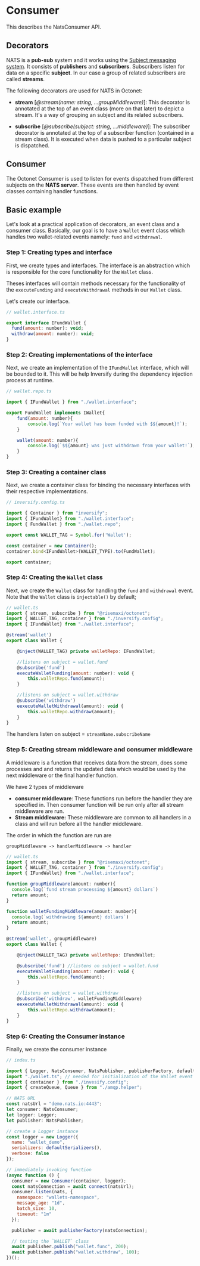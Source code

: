 # Consumer

This describes the NatsConsumer API.

## Decorators

NATS is a **pub-sub** system and it works using the [Subject messaging system](https://docs.nats.io/nats-concepts/subjects). It consists of **publishers** and **subscribers**. Subscribers listen for data on a specific **subject**. In our case a group of related subscribers are called **streams**.

The following decorators are used for NATS in Octonet:

- **stream** [*@stream(name: string, ...groupMiddleware)*]: This decorator is annotated at the top of an event class (more on that later) to depict a stream. It's a way of grouping an subject and its related subscribers.

- **subscribe** [_@subscribe(subject: string, ...middleware)_]: The subscriber decorator is annotated at the top of a subscriber function (contained in a stream class). It is executed when data is pushed to a particular subject is dispatched.

## Consumer

The Octonet Consumer is used to listen for events dispatched from different subjects on the **NATS server**. These events are then handled by event classes containing handler functions.

## Basic example

Let's look at a practical application of decorators, an event class and a consumer class. Basically, our goal is to have a `Wallet` event class which handles two wallet-related events namely: `fund` and `withdrawal`.

### Step 1: Creating types and interface

First, we create types and interfaces. The interface is an abstraction which is responsible for the core functionality for the `Wallet` class.

Theses interfaces will contain methods necessary for the functionality of the `executeFunding` and `executeWithdrawal` methods in our `Wallet` class.

Let's create our interface.

```js
// wallet.interface.ts

export interface IFundWallet {
  fund(amount: number): void;
  withdraw(amount: number): void;
}
```

### Step 2: Creating implementations of the interface

Next, we create an implementation of the `IFundWallet` interface, which will be bounded to it. This will be help Inversify during the dependency injection process at runtime.

```js
// wallet.repo.ts

import { IFundWallet } from "./wallet.interface";

export FundWallet implements IWallet{
    fund(amount: number){
        console.log(`Your wallet has been funded with $${amount}!`);
    }

    wallet(amount: number){
        console.log(`$${amount} was just withdrawn from your wallet!`);
    }
}
```

### Step 3: Creating a container class

Next, we create a container class for binding the necessary interfaces with their respective implementations.

```js
// inversify.config.ts

import { Container } from "inversify";
import { IFundWallet} from "./wallet.interface";
import { FundWallet } from "./wallet.repo";

export const WALLET_TAG = Symbol.for('Wallet');

const container = new Container();
container.bind<IFundWallet>(WALLET_TYPE).to(FundWallet);

export container;
```

### Step 4: Creating the `Wallet` class

Next, we create the `Wallet` class for handling the `fund` and `withdrawal` event. Note that the `Wallet` class is `injectable()` by default;

```js
// wallet.ts
import { stream, subscribe } from "@risemaxi/octonet";
import { WALLET_TAG, container } from "./inversify.config";
import { IFundWallet} from "./wallet.interface";

@stream('wallet')
export class Wallet {

    @inject(WALLET_TAG) private walletRepo: IFundWallet;

    //listens on subject = wallet.fund
    @subscribe('fund')
    executeWalletFunding(amount: number): void {
        this.walletRepo.fund(amount);
    }

    //listens on subject = wallet.withdraw
    @subscribe('withdraw')
    eexecuteWalletWithdrawal(amount): void {
        this.walletRepo.withdraw(amount);
    }
}
```

The handlers listen on subject = `streamName.subscribeName`

### Step 5: Creating stream middleware and consumer middleware

A middleware is a function that receives data from the stream, does some processes and and returns the updated data which would be used by the next middleware or the final handler function.

We have 2 types of middleware

- **consumer middleware**: These functions run before the handler they are specified in. Then consumer function will be run only after all stream middleware are run.
- **Stream middleware:** These middleware are common to all handlers in a class and will run before all the handler middleware.

The order in which the function are run are

```
groupMiddleware -> handlerMiddleware -> handler
```

```js
// wallet.ts
import { stream, subscribe } from "@risemaxi/octonet";
import { WALLET_TAG, container } from "./inversify.config";
import { IFundWallet} from "./wallet.interface";

function groupMiddleware(amount: number){
  console.log(`fund stream processing ${amount} dollars`)
  return amount;
}

function walletFundingMiddleware(amount: number){
  console.log(`withdrawing ${amount} dollars`)
  return amount;
}

@stream('wallet', groupMiddleware)
export class Wallet {

    @inject(WALLET_TAG) private walletRepo: IFundWallet;

    @subscribe('fund') //listens on subject = wallet.fund
    executeWalletFunding(amount: number): void {
        this.walletRepo.fund(amount);
    }

    //listens on subject = wallet.withdraw
    @subscribe('withdraw', walletFundingMiddleware)
    eexecuteWalletWithdrawal(amount): void {
        this.walletRepo.withdraw(amount);
    }
}
```

### Step 6: Creating the Consumer instance

Finally, we create the consumer instance

```js
// index.ts

import { Logger, NatsConsumer, NatsPublisher, publisherFactory, defaultSerializers } from "@risemaxi/octonet";
import "./wallet.ts"; // needed for initialization of the Wallet event class
import { container } from "./invesify.config";
import { createQueue, Queue } from "./amqp.helper";

// NATS URL
const natsUrl = "demo.nats.io:4443";
let consumer: NatsConsumer;
let logger: Logger;
let publisher: NatsPublisher;

// create a Logger instance
const logger = new Logger({
  name: "wallet_demo",
  serializers: defaultSerializers(),
  verbose: false
});

// immediately invoking function
(async function () {
  consumer = new Consumer(container, logger);
  const natsConnection = await connect(natsUrl);
  consumer.listen(nats, {
    namespace: "wallets-namespace",
    message_age: "1d",
    batch_size: 10,
    timeout: "1m"
  });

  publisher = await publisherFactory(natsConnection);

  // testing the `WALLET` class
  await publisher.publish("wallet.func", 200);
  await publisher.publish("wallet.withdraw", 100);
})();
```
